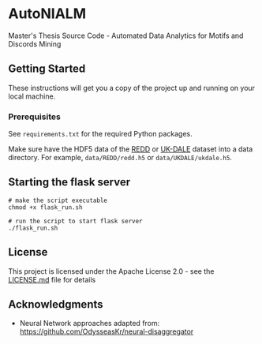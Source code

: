 # AutoNIALM

Master's Thesis Source Code - Automated Data Analytics for Motifs and Discords Mining

## Getting Started

These instructions will get you a copy of the project up and running on your local machine.

### Prerequisites

See `requirements.txt` for the required Python packages.

Make sure have the HDF5 data of the [REDD](http://redd.csail.mit.edu/) or [UK-DALE](http://jack-kelly.com/data/) dataset into a data directory. For example, `data/REDD/redd.h5` or `data/UKDALE/ukdale.h5`.


## Starting the flask server
```
# make the script executable
chmod +x flask_run.sh

# run the script to start flask server
./flask_run.sh

```

## License

This project is licensed under the Apache License 2.0 - see the [LICENSE.md](LICENSE.md) file for details

## Acknowledgments

* Neural Network approaches adapted from: https://github.com/OdysseasKr/neural-disaggregator
